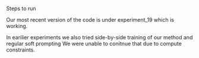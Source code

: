Steps to run

Our most recent version of the code is under experiment_19 which is working. 

In earilier experiments we also tried side-by-side training of our method and regular soft prompting
We were unable to conitnue that due to compute constraints. 

